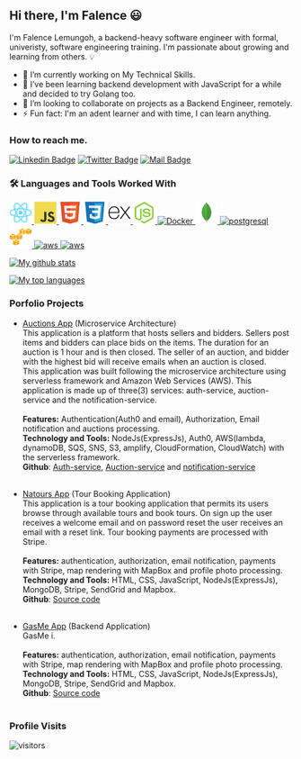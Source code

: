 ## Hi there, I'm Falence 😃
I'm Falence Lemungoh, a backend-heavy software engineer with formal, univeristy, software engineering training. I'm passionate about growing and learning  from others. 💡

- 🔭 I’m currently working on My Technical Skills.
- 🌱 I’ve been learning backend development with JavaScript for a while and decided to try Golang too.
- 👯 I’m looking to collaborate on projects as a Backend Engineer, remotely.
- ⚡ Fun fact: I'm an adent learner and with time, I can learn anything.
<!-- - 💬 Ask me about ... -->
<!-- - 📫 How to reach me:  -->

### How to reach me.
[![Linkedin Badge](https://img.shields.io/badge/-Falence-0e76a8?style=flat&labelColor=0e76a8&logo=linkedin&logoColor=white)](https://www.linkedin.com/in/falence-lemungoh/)
[![Twitter Badge](https://img.shields.io/badge/-@FalenceLemu-1ca0f1?style=flat&labelColor=1ca0f1&logo=twitter&logoColor=white&link=https://twitter.com/FalenceLemu)](https://twitter.com/FalenceLemu)
[![Mail Badge](https://img.shields.io/badge/-falencelemungoh-c0392b?style=flat&labelColor=c0392b&logo=gmail&logoColor=white)](mailto:falencelemungoh@gmail.com)

### 🛠 Languages and Tools Worked With
<p align="left">
   <a href="https://reactjs.org/" target="_blank">
    <img
      src="https://raw.githubusercontent.com/devicons/devicon/master/icons/react/react-original.svg"
      alt="reactnative"
      width="40"
      height="40"
    />
  </a>

  <a href="https://developer.mozilla.org/en-US/docs/Web/JavaScript" target="_blank">
    <img
      src="https://raw.githubusercontent.com/devicons/devicon/master/icons/javascript/javascript-original.svg"
      alt="javascript"
      width="40"
      height="40"
    />
  </a>
  <a href="https://www.w3.org/html/" target="_blank">
    <img
      src="https://raw.githubusercontent.com/devicons/devicon/master/icons/html5/html5-original.svg"
      alt="html5"
      width="40"
      height="40"
    />
  </a>
  <a href="https://www.w3schools.com/css/" target="_blank">
    <img
      src="https://raw.githubusercontent.com/devicons/devicon/master/icons/css3/css3-original.svg"
      alt="css3"
      width="40"
      height="40"
    />
  </a>
<!--     <a href="https://redux.js.org" target="_blank">
    <img
      src="https://raw.githubusercontent.com/devicons/devicon/master/icons/redux/redux-original.svg"
      alt="redux"
      width="40"
      height="40"
    />
  </a> -->
<!--   <a href="https://sass-lang.com" target="_blank">
    <img
      src="https://raw.githubusercontent.com/devicons/devicon/master/icons/sass/sass-original.svg"
      alt="sass"
      width="40"
      height="40"
    />
  </a> -->
<!--     <a href="https://styled-components.com/" target="_blank">
    <img
      src="https://cdn.jsdelivr.net/npm/simple-icons@3.0.1/icons/styled-components.svg"
      alt="Styled-components"
      width="40"
      height="40"
    />
  </a> -->
  
<!--   <a href="https://graphql.org" target="_blank">
    <img
      src="https://www.vectorlogo.zone/logos/graphql/graphql-icon.svg"
      alt="graphql"
      width="40"
      height="40"
    />
  </a> -->

  
  <a href="https://expressjs.com" target="_blank">
    <img
      src="https://raw.githubusercontent.com/devicons/devicon/master/icons/express/express-original.svg"
      alt="express"
      width="40"
      height="40"
    />
  </a>

  <a href="https://nodejs.org" target="_blank">
    <img
      src="https://raw.githubusercontent.com/devicons/devicon/master/icons/nodejs/nodejs-plain.svg"
      alt="nodejs"
      width="40"
      height="40"
    />
  </a>
  
  
  <a href="https://www.docker.com/" target="_blank">
    <img
      src="https://www.docker.com/sites/default/files/d8/styles/role_icon/public/2019-07/Moby-logo.png?itok=sYH_JEaJ"
      alt="Docker"
      width="40"
      height="40"
    />
  </a>

  <a href="https://www.mongodb.com/" target="_blank">
    <img
      src="https://raw.githubusercontent.com/devicons/devicon/master/icons/mongodb/mongodb-original.svg"
      alt="mongodb"
      width="40"
      height="40"
    />
  </a>
  
  <a href="https://www.postgresql.org/" target="_blank">
    <img
      src="https://www.postgresql.org/media/img/about/press/elephant.png"
      alt="postgresql"
      width="40"
      height="40"
    />
  </a>
  
<!--   <a href="https://www.console.firebase.google.com" target="_blank">
    <img
      src="https://seeklogo.com/images/F/firebase-logo-402F407EE0-seeklogo.com.png"
      alt="firebase"
      width="40"
      height="40"
    />
  </a> -->
  <a href="https://aws.amazon.com/" target="_blank">
    <img
      src="https://raw.githubusercontent.com/devicons/devicon/master/icons/amazonwebservices/amazonwebservices-original.svg"
      alt="aws"
      width="40"
      height="40"
    />
  </a>

  <a href="https://redis.io/" target="_blank">
    <img
      src="https://redis.io/images/redis-white.png"
      alt="aws"
      height="40"
      width="auto"
    />
  </a>
   
   <a href="https://www.openapis.org/" target="_blank">
    <img
      src="https://upload.wikimedia.org/wikipedia/commons/a/ab/Swagger-logo.png"
      alt="aws"
      height="40"
      width="auto"
    />
  </a>
</p>


[![My github stats](https://github-readme-stats.vercel.app/api?username=falence&count_private=true&show_icons=true&theme=dark)](https://github.com/falence/github-readme-stats) <br>

[![My top languages](https://github-readme-stats.vercel.app/api/top-langs/?username=falence&layout=compact&hide=html,css&theme=dark)](https://github.com/falence/github-readme-stats)

### Porfolio Projects
- [Auctions App](https://master.d1vti23hktrr8m.amplifyapp.com/) (Microservice Architecture) <br/>
This application is a platform that hosts sellers and bidders. Sellers post items and bidders can place bids on the items. The duration for an auction is 1 hour and is then closed. The seller of an auction, and bidder with the highest bid will receive emails when an auction is closed. <br/>
This application was built following the microservice architecture using serverless framework and Amazon Web Services (AWS). This application is made up of three(3) services: auth-service, auction-service and the notification-service. <br/><br/>
**Features:** Authentication(Auth0 and email), Authorization, Email notification and auctions processing. <br/>
**Technology and Tools:** NodeJs(ExpressJs), Auth0, AWS(lambda, dynamoDB, SQS, SNS, S3, amplify, CloudFormation, CloudWatch) with the serverless framework. <br/>
**Github**: [Auth-service](https://github.com/Falence/auth-microservice), [Auction-service](https://github.com/Falence/auction-microservice) and [notification-service](https://github.com/Falence/notification-microservice)<br/><br/>


- [Natours App](https://natours-falence.herokuapp.com/) (Tour Booking Application) <br/>
This application is a tour booking application that permits its users browse through available tours and book tours. On sign up the user receives a welcome email and on password reset the user receives an email with a reset link. Tour booking payments are processed with Stripe.<br/><br/>
**Features:** authentication, authorization, email notification, payments with Stripe, map rendering with MapBox and profile photo processing. <br/>
**Technology and Tools:** HTML, CSS, JavaScript, NodeJs(ExpressJs), MongoDB, Stripe, SendGrid and Mapbox. <br/>
**Github**: [Source code](https://github.com/Falence/natours)<br/><br/>

- [GasMe App](https://gas-and-me-api.herokuapp.com/api-docs/) (Backend Application) <br/>
GasMe i.<br/><br/>
**Features:** authentication, authorization, email notification, payments with Stripe, map rendering with MapBox and profile photo processing. <br/>
**Technology and Tools:** HTML, CSS, JavaScript, NodeJs(ExpressJs), MongoDB, Stripe, SendGrid and Mapbox. <br/>
**Github**: [Source code](https://github.com/Falence/natours)<br/><br/>

### Profile Visits 
![visitors](https://visitor-badge.glitch.me/badge?page_id=falence.falence)


